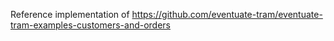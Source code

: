 Reference implementation of https://github.com/eventuate-tram/eventuate-tram-examples-customers-and-orders

